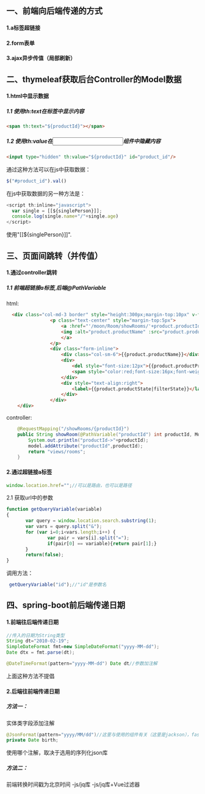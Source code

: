 ## 一、前端向后端传递的方式
#### 1.a标签超链接
#### 2.form表单
#### 3.ajax异步传值（局部刷新）


## 二、thymeleaf获取后台Controller的Model数据
#### 1.html中显示数据
##### 1.1 使用th:text在标签中显示内容
```html
<span th:text="${productId}"></span>
```

##### 1.2 使用th:value在<input>组件中隐藏内容
```html
<input type="hidden" th:value="${productId}" id="product_id"/>
```
通过这种方法可以在js中获取数据：
```js
$("#product_id").val()
```
在js中获取数据的另一种方法是：
```js
<script th:inline="javascript">
  var single = [[${singlePerson}]];
  console.log(single.name+"/"+single.age)
</script>
```
使用"[[${singlePerson}]]".

## 三、页面间跳转（并传值）
#### 1.通过controller跳转
##### 1.1 前端超链接a标签,后端@PathVariable
html:
```html
  <div class="col-md-3 border" style="height:300px;margin-top:10px" v-for="product in products">
    			<p class="text-center" style="margin-top:5px">
    				<a :href="'/moon/Room/showRooms/'+product.productId">
    				<img :alt="product.productName" :src="product.productImage" height="250px" width="250px" >
    				</a>
    			</p>
     		 	<div class="form-inline">
     		 		<div class="col-sm-6">{{product.productName}}</div>
     		 		<div>
     		 			<del style="font-size:12px">{{product.productPrice}}</del>
     		 			<span style="color:red;font-size:16px;font-weight:bold">{{product.startPrice}}</span>
     		 		</div>
     		 		<div style="text-align:right">
     		 			<label>{{product.productState|filterState}}</label>
     		 		</div>
     		 	</div>
	</div>
```
controller:
```java
    @RequestMapping("/showRooms/{productId}")
	public String showRoom(@PathVariable("productId") int productId, Model model) {
		System.out.println("productId->"+productId);
		model.addAttribute("productId",productId);
		return "views/rooms";
	}
```
#### 2.通过超链接a标签
```js
window.location.href="";//可以是路由，也可以是路径
```
2.1 获取url中的参数
```js
function getQueryVariable(variable)
{
       var query = window.location.search.substring(1);
       var vars = query.split("&");
       for (var i=0;i<vars.length;i++) {
               var pair = vars[i].split("=");
               if(pair[0] == variable){return pair[1];}
       }
       return(false);
}
```
调用方法：
```js
 getQueryVariable("id");//"id"是参数名
 ```  
 ## 四、spring-boot前后端传递日期  
 #### 1.前端往后端传递日期  
 ```java
 //传入的日期为String类型
 String dt="2010-02-19";
 SimpleDateFormat fmt=new SimpleDateFormat("yyyy-MM-dd");
 Date dtx = fmt.parse(dt);
 ```  
 
 ```java
 @DateTimeFormat(pattern="yyyy-MM-dd") Date dt//参数加注解
 ```
 上面这种方法不提倡 
 
 #### 2.后端往前端传递日期
 ##### 方法一：
 实体类字段添加注解
 ```java
 @JsonFormat(pattern="yyyy/MM/dd")//这里与使用的组件有关（这里是jackson），fastjson是JSONField（format="yyyy-MM-dd"）
 private Date birth;
 ```  
 使用哪个注解，取决于选用的序列化json库
 ##### 方法二：  
 前端转换时间戳为北京时间
 -js/jq库
 -js/jq库+Vue过滤器
 
 
